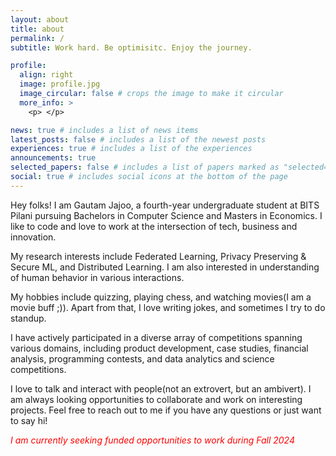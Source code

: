 ```yaml
---
layout: about
title: about
permalink: /
subtitle: Work hard. Be optimisitc. Enjoy the journey.

profile:
  align: right
  image: profile.jpg
  image_circular: false # crops the image to make it circular
  more_info: >
    <p> </p>

news: true # includes a list of news items
latest_posts: false # includes a list of the newest posts
experiences: true # includes a list of the experiences
announcements: true
selected_papers: false # includes a list of papers marked as "selected={true}"
social: true # includes social icons at the bottom of the page
---
```


Hey folks! I am Gautam Jajoo, a fourth-year undergraduate student at BITS Pilani pursuing Bachelors in Computer Science and Masters in Economics. I like to code and love to work at the intersection of tech, business and innovation.

My research interests include Federated Learning, Privacy Preserving & Secure ML, and Distributed Learning. I am also interested in understanding of human behavior in various interactions.

My hobbies include quizzing, playing chess, and watching movies(I am a movie buff ;)). Apart from that, I love writing jokes, and sometimes I try to do standup. 

I have actively participated in a diverse array of competitions spanning various domains, including product development, case studies, financial analysis, programming contests, and data analytics and science competitions.

I love to talk and interact with people(not an extrovert, but an ambivert). I am always looking opportunities to collaborate and work on interesting projects. Feel free to reach out to me if you have any questions or just want to say hi!

<p style="color: red;"><i> I am currently seeking funded opportunities to work during Fall 2024 </i></p>

<!-- --- -->

<!-- ## __research interests__

I am interested in  understanding how individuals perceive and interpret ambiguous information

--- -->

